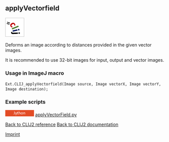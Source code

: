 ## applyVectorfield
![Image](images/mini_clij1_logo.png)

Deforms an image according to distances provided in the given vector images.

 It is recommended to use 32-bit images for input, output and vector images. 

### Usage in ImageJ macro
```
Ext.CLIJ_applyVectorfield(Image source, Image vectorX, Image vectorY, Image destination);
```




### Example scripts
<a href="https://github.com/clij/clij2-docs/blob/master/src/main/jython/applyVectorField.py"><img src="images/language_jython.png" height="20"/></a> [applyVectorField.py](https://github.com/clij/clij2-docs/blob/master/src/main/jython/applyVectorField.py)  


[Back to CLIJ2 reference](https://clij.github.io/clij2-docs/reference)
[Back to CLIJ2 documentation](https://clij.github.io/clij2-docs)

[Imprint](https://clij.github.io/imprint)

